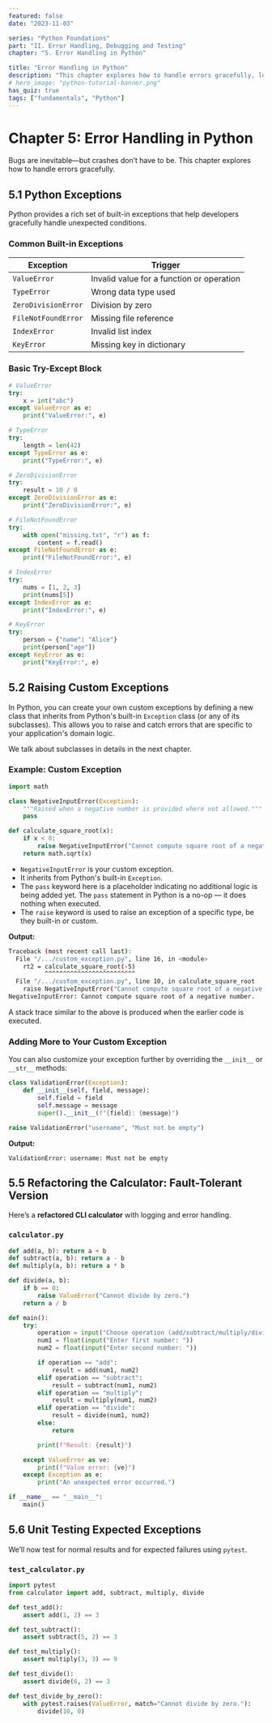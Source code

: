 ```yaml
---
featured: false
date: "2023-11-03"

series: "Python Foundations"
part: "II. Error Handling, Debugging and Testing"
chapter: "5. Error Handling in Python"

title: "Error Handling in Python"
description: "This chapter explores how to handle errors gracefully, log application behavior, and debug issues efficiently in Python."
# hero_image: "python-tutorial-banner.png"
has_quiz: true
tags: ["fundamentals", "Python"]
---
```


# Chapter 5: Error Handling in Python

Bugs are inevitable—but crashes don’t have to be. This chapter explores how to handle errors gracefully.

## 5.1 Python Exceptions

Python provides a rich set of built-in exceptions that help developers gracefully handle unexpected conditions.

### Common Built-in Exceptions

| Exception           | Trigger                                   |
| ------------------- | ----------------------------------------- |
| `ValueError`        | Invalid value for a function or operation |
| `TypeError`         | Wrong data type used                      |
| `ZeroDivisionError` | Division by zero                          |
| `FileNotFoundError` | Missing file reference                    |
| `IndexError`        | Invalid list index                        |
| `KeyError`          | Missing key in dictionary                 |

### Basic Try-Except Block

```python
# ValueError
try:
    x = int("abc")
except ValueError as e:
    print("ValueError:", e)

# TypeError
try:
    length = len(42)
except TypeError as e:
    print("TypeError:", e)

# ZeroDivisionError
try:
    result = 10 / 0
except ZeroDivisionError as e:
    print("ZeroDivisionError:", e)

# FileNotFoundError
try:
    with open("missing.txt", "r") as f:
        content = f.read()
except FileNotFoundError as e:
    print("FileNotFoundError:", e)

# IndexError
try:
    nums = [1, 2, 3]
    print(nums[5])
except IndexError as e:
    print("IndexError:", e)

# KeyError
try:
    person = {"name": "Alice"}
    print(person["age"])
except KeyError as e:
    print("KeyError:", e)
```

## 5.2 Raising Custom Exceptions

In Python, you can create your own custom exceptions by defining a new class that inherits from Python's built-in `Exception` class (or any of its subclasses). This allows you to raise and catch errors that are specific to your application's domain logic.

We talk about subclasses in details in the next chapter.

### Example: Custom Exception

```python
import math

class NegativeInputError(Exception):
    """Raised when a negative number is provided where not allowed."""
    pass

def calculate_square_root(x):
    if x < 0:
        raise NegativeInputError("Cannot compute square root of a negative number.")
    return math.sqrt(x)
```

- `NegativeInputError` is your custom exception.
- It inherits from Python's built-in `Exception`.
- The `pass` keyword here is a placeholder indicating no additional logic is being added yet. The `pass` statement in Python is a no-op — it does nothing when executed.
- The `raise` keyword is used to raise an exception of a specific type, be they built-in or custom.

**Output:**

```bash
Traceback (most recent call last):
  File "/.../custom_exception.py", line 16, in <module>
    rt2 = calculate_square_root(-5)
          ^^^^^^^^^^^^^^^^^^^^^^^^^
  File "/.../custom_exception.py", line 10, in calculate_square_root
    raise NegativeInputError("Cannot compute square root of a negative number.")
NegativeInputError: Cannot compute square root of a negative number.
```

A stack trace similar to the above is produced when the earlier code is executed.

### Adding More to Your Custom Exception

You can also customize your exception further by overriding the `__init__` or `__str__` methods:

```python
class ValidationError(Exception):
    def __init__(self, field, message):
        self.field = field
        self.message = message
        super().__init__(f"{field}: {message}")

raise ValidationError("username", "Must not be empty")
```

**Output:**

```
ValidationError: username: Must not be empty
```

## 5.5 Refactoring the Calculator: Fault-Tolerant Version

Here’s a **refactored CLI calculator** with logging and error handling.

### `calculator.py`

```python
def add(a, b): return a + b
def subtract(a, b): return a - b
def multiply(a, b): return a * b

def divide(a, b):
    if b == 0:
        raise ValueError("Cannot divide by zero.")
    return a / b

def main():
    try:
        operation = input("Choose operation (add/subtract/multiply/divide): ").strip().lower()
        num1 = float(input("Enter first number: "))
        num2 = float(input("Enter second number: "))

        if operation == "add":
            result = add(num1, num2)
        elif operation == "subtract":
            result = subtract(num1, num2)
        elif operation == "multiply":
            result = multiply(num1, num2)
        elif operation == "divide":
            result = divide(num1, num2)
        else:
            return

        print(f"Result: {result}")

    except ValueError as ve:
        print(f"Value error: {ve}")
    except Exception as e:
        print("An unexpected error occurred.")

if __name__ == "__main__":
    main()
```

## 5.6 Unit Testing Expected Exceptions

We’ll now test for normal results and for expected failures using `pytest`.

### `test_calculator.py`

```python
import pytest
from calculator import add, subtract, multiply, divide

def test_add():
    assert add(1, 2) == 3

def test_subtract():
    assert subtract(5, 2) == 3

def test_multiply():
    assert multiply(3, 3) == 9

def test_divide():
    assert divide(6, 2) == 3

def test_divide_by_zero():
    with pytest.raises(ValueError, match="Cannot divide by zero."):
        divide(10, 0)
```

